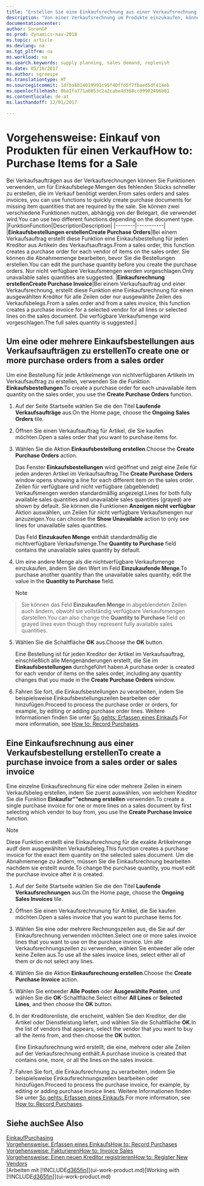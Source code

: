 ```yaml
---
title: "Erstellen Sie eine Einkaufsrechnung aus einer Verkaufsrechnung, um Artikel für einen Verkauf zu kaufen"
description: "Von einer Verkaufsrechnung um Produkte einzukaufen, können Sie eine Einkaufsrechnung für einen Kreditor oder Lieferanten einen erstellen."
documentationcenter: 
author: SorenGP
ms.prod: dynamics-nav-2018
ms.topic: article
ms.devlang: na
ms.tgt_pltfrm: na
ms.workload: na
ms.search.keywords: supply planning, sales demand, replenish
ms.date: 05/16/2017
ms.author: sgroespe
ms.translationtype: HT
ms.sourcegitcommit: 1dfba8b14019991c95f40ffd5f7fbaed5df414eb
ms.openlocfilehash: 0ba1fa771a0853c2a2cabe4d368cc09902496b01
ms.contentlocale: de-at
ms.lasthandoff: 12/01/2017

---
```

# <a name="how-to-purchase-items-for-a-sale"></a><span data-ttu-id="bbe68-103">Vorgehensweise: Einkauf von Produkten für einen Verkauf</span><span class="sxs-lookup"><span data-stu-id="bbe68-103">How to: Purchase Items for a Sale</span></span>
<span data-ttu-id="bbe68-104">Bei Verkaufsaufträgen aus der Verkaufsrechnungen können Sie Funktionen verwenden, um für Einkaufsbelege Mengen des fehlenden Stücks schneller zu erstellen, die im Verkauf benötigt werden.</span><span class="sxs-lookup"><span data-stu-id="bbe68-104">From sales orders and sales invoices, you can use functions to quickly create purchase documents for missing item quantities that are required by the sale.</span></span> <span data-ttu-id="bbe68-105">Sie können zwei verschiedene Funktionen nutzen, abhängig von der Belegart, die verwendet wird.</span><span class="sxs-lookup"><span data-stu-id="bbe68-105">You can use two different functions depending on the document type.</span></span>
|<span data-ttu-id="bbe68-106">Funktion</span><span class="sxs-lookup"><span data-stu-id="bbe68-106">Function</span></span>|<span data-ttu-id="bbe68-107">Description</span><span class="sxs-lookup"><span data-stu-id="bbe68-107">Description</span></span>|
|--------|-----------|
|<span data-ttu-id="bbe68-108">**Einkaufsbestellungen erstellen**</span><span class="sxs-lookup"><span data-stu-id="bbe68-108">**Create Purchase Orders**</span></span>|<span data-ttu-id="bbe68-109">Bei einem Verkaufsauftrag erstellt diese Funktion eine Einkaufsbestellung für jeden Kreditor aus Artikeln des Verkaufsauftrags.</span><span class="sxs-lookup"><span data-stu-id="bbe68-109">From a sales order, this function creates a purchase order for each vendor of items on the sales order.</span></span> <span data-ttu-id="bbe68-110">Sie können die Abnahmemenge bearbeiten, bevor Sie die Bestellungen erstellen.</span><span class="sxs-lookup"><span data-stu-id="bbe68-110">You can edit the purchase quantity before you create the purchase orders.</span></span> <span data-ttu-id="bbe68-111">Nur nicht verfügbare Verkaufsmengen werden vorgeschlagen.</span><span class="sxs-lookup"><span data-stu-id="bbe68-111">Only unavailable sales quantities are suggested.</span></span>
|<span data-ttu-id="bbe68-112">**Einkaufsrechnung erstellen**</span><span class="sxs-lookup"><span data-stu-id="bbe68-112">**Create Purchase Invoice**</span></span>|<span data-ttu-id="bbe68-113">Bei einem Verkaufsauftrag und einer Verkaufsrechnung, erstellt diese Funktion eine Einkaufsrechnung für einen ausgewählten Kreditor für alle Zeilen oder nur ausgewählte Zeilen des Verkaufsbelegs.</span><span class="sxs-lookup"><span data-stu-id="bbe68-113">From a sales order and from a sales invoice, this function creates a purchase invoice for a selected vendor for all lines or selected lines on the sales document.</span></span> <span data-ttu-id="bbe68-114">Die verfügbare Verkaufsmenge wird vorgeschlagen.</span><span class="sxs-lookup"><span data-stu-id="bbe68-114">The full sales quantity is suggested.</span></span>|

## <a name="to-create-one-or-more-purchase-orders-from-a-sales-order"></a><span data-ttu-id="bbe68-115">Um eine oder mehrere Einkaufsbestellungen aus Verkaufsaufträgen zu erstellen</span><span class="sxs-lookup"><span data-stu-id="bbe68-115">To create one or more purchase orders from a sales order</span></span>
<span data-ttu-id="bbe68-116">Um eine Bestellung für jede Artikelmenge von nichtverfügbaren Artikeln im Verkaufsauftrag zu erstellen, verwenden Sie die Funktion **Einkaufsbestellungen**.</span><span class="sxs-lookup"><span data-stu-id="bbe68-116">To create a purchase order for each unavailable item quantity on the sales order, you use the **Create Purchase Orders** function.</span></span>

1. <span data-ttu-id="bbe68-117">Auf der Seite Startseite wählen Sie die den Titel **Laufende Verkaufsaufträge** aus.</span><span class="sxs-lookup"><span data-stu-id="bbe68-117">On the Home page, choose the **Ongoing Sales Orders** tile.</span></span>
2. <span data-ttu-id="bbe68-118">Öffnen Sie einen Verkaufsauftrag für Artikel, die Sie kaufen möchten.</span><span class="sxs-lookup"><span data-stu-id="bbe68-118">Open a sales order that you want to purchase items for.</span></span>
3. <span data-ttu-id="bbe68-119">Wählen Sie die Aktion **Einkaufsbestellung erstellen**.</span><span class="sxs-lookup"><span data-stu-id="bbe68-119">Choose the **Create Purchase Orders** action.</span></span>

    <span data-ttu-id="bbe68-120">Das Fenster **Einkaufsbestellungen** wird geöffnet und zeigt eine Zeile für jeden anderen Artikel im Verkaufsauftrag.</span><span class="sxs-lookup"><span data-stu-id="bbe68-120">The **Create Purchase Orders** window opens showing a line for each different item on the sales order.</span></span> <span data-ttu-id="bbe68-121">Zeilen für verfügbare und nicht verfügbare (abgeblendet) Verkaufsmengen werden standardmäßig angezeigt.</span><span class="sxs-lookup"><span data-stu-id="bbe68-121">Lines for both fully available sales quantities and unavailable sales quantities (grayed) are shown by default.</span></span> <span data-ttu-id="bbe68-122">Sie können die Funktionen **Anzeigen nicht verfügbar** Aktion auswählen, um Zeilen für nicht verfügbare Verkaufsmengen nur anzuzeigen.</span><span class="sxs-lookup"><span data-stu-id="bbe68-122">You can choose the **Show Unavailable** action to only see lines for unavailable sales quantities.</span></span>

    <span data-ttu-id="bbe68-123">Das Feld **Einzukaufen Menge** enthält standardmäßig die nichtverfügbare Verkaufsmenge.</span><span class="sxs-lookup"><span data-stu-id="bbe68-123">The **Quantity to Purchase** field contains the unavailable sales quantity by default.</span></span>
4. <span data-ttu-id="bbe68-124">Um eine andere Menge als die nichtverfügbare Verkaufsmenge einzukaufen, ändern Sie den Wert im Feld **Einzukaufende Menge**.</span><span class="sxs-lookup"><span data-stu-id="bbe68-124">To purchase another quantity than the unavailable sales quantity, edit the value in the **Quantity to Purchase** field.</span></span>

    > [!NOTE]  
>   <span data-ttu-id="bbe68-125">Sie können das Feld **Einzukaufen Menge** in abgeblendeten Zeilen auch ändern, obwohl sie vollständig verfügbare Verkaufsmengen darstellen.</span><span class="sxs-lookup"><span data-stu-id="bbe68-125">You can also change the **Quantity to Purchase** field on grayed lines even though they represent fully available sales quantities.</span></span>
5. <span data-ttu-id="bbe68-126">Wählen Sie die Schaltfläche **OK** aus.</span><span class="sxs-lookup"><span data-stu-id="bbe68-126">Choose the **OK** button.</span></span>

    <span data-ttu-id="bbe68-127">Eine Bestellung ist für jeden Kreditor der Artikel im Verkaufsauftrag, einschließlich alle Mengenänderungen erstellt, die Sie im **Einkaufsbestellungen** durchgeführt haben.</span><span class="sxs-lookup"><span data-stu-id="bbe68-127">A purchase order is created for each vendor of items on the sales order, including any quantity changes that you made in the **Create Purchase Orders** window.</span></span>
7. <span data-ttu-id="bbe68-128">Fahren Sie fort, die Einkaufsbestellungen zu verarbeiten, indem Sie beispielsweise Einkaufsbestellungszeilen bearbeiten oder hinzufügen.</span><span class="sxs-lookup"><span data-stu-id="bbe68-128">Proceed to process the purchase order or orders, for example, by editing or adding purchase order lines.</span></span> <span data-ttu-id="bbe68-129">Weitere Informationen finden Sie unter [So gehts: Erfassen eines Einkaufs](purchasing-how-record-purchases.md).</span><span class="sxs-lookup"><span data-stu-id="bbe68-129">For more information, see [How to: Record Purchases](purchasing-how-record-purchases.md).</span></span>


## <a name="to-create-a-purchase-invoice-from-a-sales-order-or-sales-invoice"></a><span data-ttu-id="bbe68-130">Eine Einkaufsrechnung aus einer Verkaufsbestellung erstellen</span><span class="sxs-lookup"><span data-stu-id="bbe68-130">To create a purchase invoice from a sales order or sales invoice</span></span>
<span data-ttu-id="bbe68-131">Eine einzelne Einkaufsrechnung für eine oder mehrere Zeilen in einem Verkaufsbeleg erstellen, indem Sie zuerst auswählen, von welchem Kreditor Sie die Funktion **Einkaufsr""echnung erstellen** verwenden.</span><span class="sxs-lookup"><span data-stu-id="bbe68-131">To create a single purchase invoice for one or more lines on a sales document by first selecting which vendor to buy from, you use the **Create Purchase Invoice** function.</span></span>

> [!NOTE]  
>   <span data-ttu-id="bbe68-132">Diese Funktion erstellt eine Einkaufsrechnung für die exakte Artikelmenge audf dem ausgewählten Verkaufsbeleg.</span><span class="sxs-lookup"><span data-stu-id="bbe68-132">This function creates a purchase invoice for the exact item quantity on the selected sales document.</span></span> <span data-ttu-id="bbe68-133">Um die Abnahmemenge zu ändern, müssen Sie die Einkaufsrechnung bearbeiten nachdem sie erstellt wurde.</span><span class="sxs-lookup"><span data-stu-id="bbe68-133">To change the purchase quantity, you must edit the purchase invoice after it is created.</span></span>  

1. <span data-ttu-id="bbe68-134">Auf der Seite Startseite wählen Sie die den Titel **Laufende Verkaufsrechnungen** aus.</span><span class="sxs-lookup"><span data-stu-id="bbe68-134">On the Home page, choose the **Ongoing Sales Invoices** tile.</span></span>
2. <span data-ttu-id="bbe68-135">Öffnen Sie einen Verkaufsrechnunung für Artikel, die Sie kaufen möchten.</span><span class="sxs-lookup"><span data-stu-id="bbe68-135">Open a sales invoice that you want to purchase items for.</span></span>
3. <span data-ttu-id="bbe68-136">Wählen Sie eine oder mehrere Rechnungszeilen aus, die Sie auf der Einkaufsrechnung verwenden möchten.</span><span class="sxs-lookup"><span data-stu-id="bbe68-136">Select one or more sales invoice lines that you want to use on the purchase invoice.</span></span> <span data-ttu-id="bbe68-137">Um alle Verkaufsrechnungszeilen zu verwenden, wählen Sie entweder alle oder keine Zeilen aus.</span><span class="sxs-lookup"><span data-stu-id="bbe68-137">To use all the sales invoice lines, select either all of them or do not select any lines.</span></span>
4. <span data-ttu-id="bbe68-138">Wählen Sie die Aktion **Einkaufsrechnung erstellen**.</span><span class="sxs-lookup"><span data-stu-id="bbe68-138">Choose the **Create Purchase Invoice** action.</span></span>
5. <span data-ttu-id="bbe68-139">Wählen Sie entweder **Alle Posten** oder **Ausgewählte Posten**, und wählen Sie die **OK**-Schaltfläche.</span><span class="sxs-lookup"><span data-stu-id="bbe68-139">Select either **All Lines** or **Selected Lines**, and then choose the **OK** button.</span></span>  
6. <span data-ttu-id="bbe68-140">In der Kreditorenliste, die erscheint, wählen Sie den Kreditor, der die Artikel oder Dienstleistung liefert, und wählen Sie die Schaltfläche **OK**.</span><span class="sxs-lookup"><span data-stu-id="bbe68-140">In the list of vendors that appears, select the vendor that you want to buy all the items from, and then choose the **OK** button.</span></span>

    <span data-ttu-id="bbe68-141">Eine Einkaufsrechnung wird erstellt, die eine, mehrere oder alle Zeilen auf der Verkaufsrechnung enthält.</span><span class="sxs-lookup"><span data-stu-id="bbe68-141">A purchase invoice is created that contains one, more, or all the lines on the sales invoice.</span></span>
7. <span data-ttu-id="bbe68-142">Fahren Sie fort, die Einkaufsrechnung zu verarbeiten, indem Sie beispielsweise Einkaufsrechnungszeilen bearbeiten oder hinzufügen.</span><span class="sxs-lookup"><span data-stu-id="bbe68-142">Proceed to process the purchase invoice, for example, by editing or adding purchase invoice lines.</span></span> <span data-ttu-id="bbe68-143">Weitere Informationen finden Sie unter [So gehts: Erfassen eines Einkaufs](purchasing-how-record-purchases.md).</span><span class="sxs-lookup"><span data-stu-id="bbe68-143">For more information, see [How to: Record Purchases](purchasing-how-record-purchases.md).</span></span>

## <a name="see-also"></a><span data-ttu-id="bbe68-144">Siehe auch</span><span class="sxs-lookup"><span data-stu-id="bbe68-144">See Also</span></span>
[<span data-ttu-id="bbe68-145">Einkauf</span><span class="sxs-lookup"><span data-stu-id="bbe68-145">Purchasing</span></span>](purchasing-manage-purchasing.md)  
[<span data-ttu-id="bbe68-146">Vorgehensweise: Erfassen eines Einkaufs</span><span class="sxs-lookup"><span data-stu-id="bbe68-146">How to: Record Purchases</span></span>](purchasing-how-record-purchases.md)  
[<span data-ttu-id="bbe68-147">Vorgehensweise: Fakturieren</span><span class="sxs-lookup"><span data-stu-id="bbe68-147">How to: Invoice Sales</span></span>](sales-how-invoice-sales.md)  
[<span data-ttu-id="bbe68-148">Vorgehensweise: Einen neuen Kreditor registrieren</span><span class="sxs-lookup"><span data-stu-id="bbe68-148">How to: Register New Vendors</span></span>](purchasing-how-register-new-vendors.md)  
<span data-ttu-id="bbe68-149">[Arbeiten mit [!INCLUDE[d365fin](includes/d365fin_md.md)]](ui-work-product.md)</span><span class="sxs-lookup"><span data-stu-id="bbe68-149">[Working with [!INCLUDE[d365fin](includes/d365fin_md.md)]](ui-work-product.md)</span></span>

